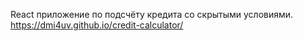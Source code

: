 React приложение по подсчёту кредита со скрытыми условиями.
https://dmi4uv.github.io/credit-calculator/
